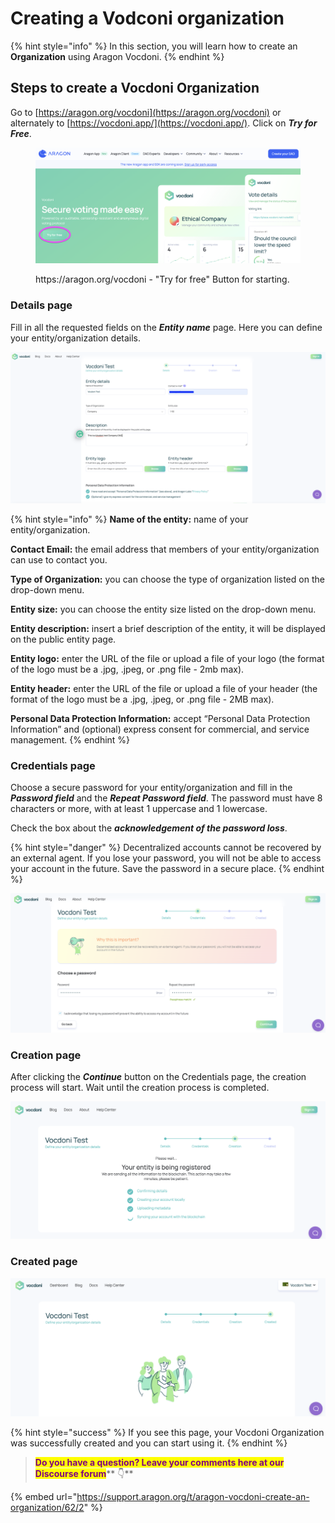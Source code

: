 # Creating a Vodconi organization

{% hint style="info" %}
In this section, you will learn how to create an **Organization** using Aragon Vocdoni.
{% endhint %}

## Steps to create a Vocdoni Organization

Go to [https://aragon.org/vocdoni](https://aragon.org/vocdoni) or alternately to [https://vocdoni.app/](https://vocdoni.app/). Click on _**Try for Free**_.

<figure><img src="../../.gitbook/assets/Try button.png" alt=""><figcaption><p>https://aragon.org/vocdoni - "Try for free" Button for starting.</p></figcaption></figure>

### Details page

Fill in all the requested fields on the _**Entity name**_ page. Here you can define your entity/organization details.

![Entity name page](<../../.gitbook/assets/Schermata 2022-03-07 alle 11.16.59.png>)

{% hint style="info" %}
**Name of the entity:** name of your entity/organization.

**Contact Email:** the email address that members of your entity/organization can use to contact you.

**Type of Organization:** you can choose the type of organization listed on the drop-down menu.

**Entity size:** you can choose the entity size listed on the drop-down menu.

**Entity description:** insert a brief description of the entity, it will be displayed on the public entity page.

**Entity logo:** enter the URL of the file or upload a file of your logo (the format of the logo must be a .jpg, .jpeg, or .png file - 2mb max).

**Entity header:** enter the URL of the file or upload a file of your header (the format of the logo must be a .jpg, .jpeg, or .png file - 2MB max).

**Personal Data Protection Information:** accept “Personal Data Protection Information” and (optional) express consent for commercial, and service management.
{% endhint %}

### Credentials page

Choose a secure password for your entity/organization and fill in the _**Password field**_ and the _**Repeat Password field**_. The password must have 8 characters or more, with at least 1 uppercase and 1 lowercase.

Check the box about the _**acknowledgement of the password loss**_.

{% hint style="danger" %}
Decentralized accounts cannot be recovered by an external agent. If you lose your password, you will not be able to access your account in the future. Save the password in a secure place.
{% endhint %}

![Choose a password for your entity/organization](<../../.gitbook/assets/Schermata 2022-03-07 alle 11.27.51.png>)

### Creation page

After clicking the _**Continue**_ button on the Credentials page, the creation process will start. Wait until the creation process is completed.

![Creation process page](<../../.gitbook/assets/Schermata 2022-03-07 alle 11.30.21.png>)

### Created page

![The created page](<../../.gitbook/assets/Schermata 2022-03-07 alle 11.31.59.png>)

{% hint style="success" %}
If you see this page, your Vocdoni Organization was successfully created and you can start using it.
{% endhint %}

> <mark style="color:purple;">**Do you have a question? Leave your comments here at our Discourse forum**</mark>** 👇**

{% embed url="https://support.aragon.org/t/aragon-vocdoni-create-an-organization/62/2" %}
